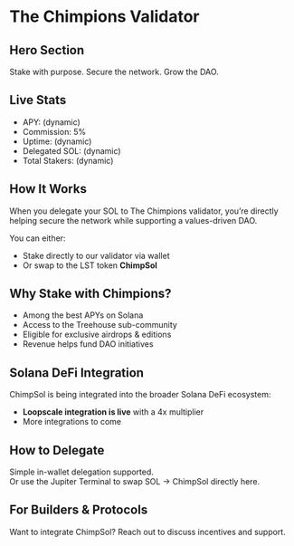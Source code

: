 # The Chimpions Validator

## Hero Section
Stake with purpose. Secure the network. Grow the DAO.

## Live Stats
- APY: (dynamic)
- Commission: 5%
- Uptime: (dynamic)
- Delegated SOL: (dynamic)
- Total Stakers: (dynamic)

## How It Works
When you delegate your SOL to The Chimpions validator, you’re directly helping secure the network while supporting a values-driven DAO.

You can either:
- Stake directly to our validator via wallet
- Or swap to the LST token **ChimpSol**

## Why Stake with Chimpions?
- Among the best APYs on Solana
- Access to the Treehouse sub-community
- Eligible for exclusive airdrops & editions
- Revenue helps fund DAO initiatives

## Solana DeFi Integration
ChimpSol is being integrated into the broader Solana DeFi ecosystem:
- **Loopscale integration is live** with a 4x multiplier
- More integrations to come

## How to Delegate
Simple in-wallet delegation supported.  
Or use the Jupiter Terminal to swap SOL → ChimpSol directly here.

## For Builders & Protocols
Want to integrate ChimpSol? Reach out to discuss incentives and support.
